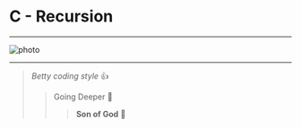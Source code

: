 # C - Recursion
***
![photo](https://s3.amazonaws.com/intranet-projects-files/holbertonschool-low_level_programming/219/a88.jpg)
***
> _Betty coding style_ :+1:
>> Going Deeper :muscle:
>>> __Son of God__ :clap: